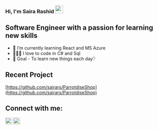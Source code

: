 ### Hi, I'm Saira Rashid <img src="https://media.giphy.com/media/hvRJCLFzcasrR4ia7z/giphy.gif" width="25px">

## Software Engineer with a passion for learning new skills 
- 🌱 I’m currently learning React and MS Azure
- 👩🏻‍💻 I love to code in C# and Sql
- 🥅 Goal - To learn new things each day❔

<!-- ❔❔❔❔ means username in below README.md -->
<!-- Also feel free to update second URL to any URL -->
<!-- ![Saira GitHub stats](https://github-readme-stats.vercel.app/api?username=sairars&hide=contribs,prs,stars,issues) -->

## Recent Project
[https://github.com/sairars/ParrotdiseShop](https://github.com/sairars/ParrotdiseShop)

## Connect with me:
[<img align="left" alt="codeSTACKr | LinkedIn" width="22px" src="https://cdn.jsdelivr.net/npm/simple-icons@v3/icons/linkedin.svg" />][linkedin]
[<img align="left" alt="codeSTACKr | Gmail" width="22px" src="https://cdn.jsdelivr.net/npm/simple-icons@v3/icons/gmail.svg" />][gmail]


<!-- This section you create this variables that are used above -->
[linkedin]: https://www.linkedin.com/in/saira-rashid1216/
[gmail]: mailto:saira.rashid1216@gmail.com

